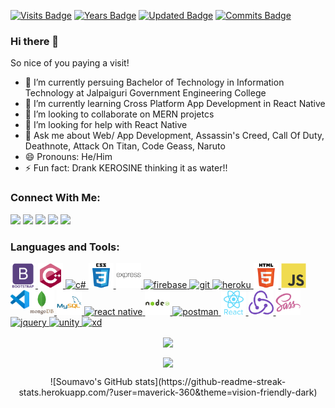 [![Visits Badge](https://badges.pufler.dev/visits/maverick-360/maverick-360)](https://badges.pufler.dev)
[![Years Badge](https://badges.pufler.dev/years/maverick-360)](https://badges.pufler.dev)
[![Updated Badge](https://badges.pufler.dev/updated/maverick-360/maverick-360)](https://badges.pufler.dev)
[![Commits Badge](https://badges.pufler.dev/commits/monthly/maverick-360)](https://badges.pufler.dev)

### Hi there 👋

So nice of you paying a visit!

- 🔭 I’m currently persuing Bachelor of Technology in Information Technology at Jalpaiguri Government Engineering College
- 🌱 I’m currently learning Cross Platform App Development in React Native
- 👯 I’m looking to collaborate on MERN projetcs
- 🤔 I’m looking for help with React Native
- 💬 Ask me about Web/ App Development, Assassin's Creed, Call Of Duty, Deathnote, Attack On Titan, Code Geass, Naruto
- 😄 Pronouns: He/Him
- ⚡ Fun fact: Drank KEROSINE thinking it as water!!

<h3 align="left">Connect With Me:</h3>

[![](https://img.shields.io/badge/Gmail-D14836?style=for-the-badge&logo=gmail&logoColor=white)](mailto://sd2337@it.jgec.ac.in) [![](https://img.shields.io/badge/LinkedIn-0077B5?style=for-the-badge&logo=linkedin&logoColor=white)](https://www.linkedin.com/in/soumavodey) [![](https://img.shields.io/badge/Instagram-E4405F?style=for-the-badge&logo=instagram&logoColor=white)](https://www.instagram.com/_.maverick360._/) [![](https://img.shields.io/badge/Facebook-1877F2?style=for-the-badge&logo=facebook&logoColor=white)](https://www.facebook.com/soum.mavo) [![](https://img.shields.io/badge/Twitter-1DA1F2?style=for-the-badge&logo=twitter&logoColor=white)](https://twitter.com/maverickus65)

<h3 align="left">Languages and Tools:</h3>
<p align="left"> <a href="https://getbootstrap.com" target="_blank"> <img src="https://raw.githubusercontent.com/devicons/devicon/master/icons/bootstrap/bootstrap-plain-wordmark.svg" alt="bootstrap" width="40" height="40"/> </a> <a href="https://www.w3schools.com/cpp/" target="_blank"> <img src="https://raw.githubusercontent.com/devicons/devicon/master/icons/cplusplus/cplusplus-original.svg" alt="cplusplus" width="40" height="40"/> </a> <a href="https://docs.microsoft.com/en-us/dotnet/csharp/" target="_blank"> <img src="https://static.cdnlogo.com/logos/c/27/c.svg" alt="c#" width="40" height="40"/> </a> <a href="https://www.w3schools.com/css/" target="_blank"> <img src="https://raw.githubusercontent.com/devicons/devicon/master/icons/css3/css3-original-wordmark.svg" alt="css3" width="40" height="40"/> </a> <a href="https://expressjs.com" target="_blank"> <img src="https://raw.githubusercontent.com/devicons/devicon/master/icons/express/express-original-wordmark.svg" alt="express" width="40" height="40"/> </a> <a href="https://firebase.google.com/" target="_blank"> <img src="https://www.vectorlogo.zone/logos/firebase/firebase-icon.svg" alt="firebase" width="40" height="40"/> </a> <a href="https://git-scm.com/" target="_blank"> <img src="https://www.vectorlogo.zone/logos/git-scm/git-scm-icon.svg" alt="git" width="40" height="40"/> </a> <a href="https://heroku.com" target="_blank"> <img src="https://www.vectorlogo.zone/logos/heroku/heroku-icon.svg" alt="heroku" width="40" height="40"/> </a> <a href="https://www.w3.org/html/" target="_blank"> <img src="https://raw.githubusercontent.com/devicons/devicon/master/icons/html5/html5-original-wordmark.svg" alt="html5" width="40" height="40"/> </a> <a href="https://developer.mozilla.org/en-US/docs/Web/JavaScript" target="_blank"> <img src="https://raw.githubusercontent.com/devicons/devicon/master/icons/javascript/javascript-original.svg" alt="javascript" width="40" height="40"/> </a> <a href="https://www.mongodb.com/" target="_blank"> <img src="https://raw.githubusercontent.com/devicons/devicon/master/icons/mongodb/mongodb-original-wordmark.svg" alt="mongodb" width="40" height="40"/> </a> <a href="https://www.mysql.com/" target="_blank"> <img src="https://raw.githubusercontent.com/devicons/devicon/master/icons/mysql/mysql-original-wordmark.svg" alt="mysql" width="40" height="40"/> </a> <a href="https://reactnative.dev" target="_blank"> <img src="https://p.kindpng.com/picc/s/765-7652239_react-native-svg-logo-hd-png-download.png" alt="react native" width="40" height="40" /> </a> <a href="https://nodejs.org" target="_blank"> <img src="https://raw.githubusercontent.com/devicons/devicon/master/icons/nodejs/nodejs-original-wordmark.svg" alt="nodejs" width="40" height="40"/> </a> <a href="https://postman.com" target="_blank"> <img src="https://www.vectorlogo.zone/logos/getpostman/getpostman-icon.svg" alt="postman" width="40" height="40"/> </a> <a href="https://reactjs.org/" target="_blank"> <img src="https://raw.githubusercontent.com/devicons/devicon/master/icons/react/react-original-wordmark.svg" alt="react" width="40" height="40"/> </a> <a href="https://redux.js.org" target="_blank"> <img src="https://raw.githubusercontent.com/devicons/devicon/master/icons/redux/redux-original.svg" alt="redux" width="40" height="40"/> </a> <a href="https://sass-lang.com" target="_blank"> <img src="https://raw.githubusercontent.com/devicons/devicon/master/icons/sass/sass-original.svg" alt="sass" width="40" height="40"/> </a> <a href="https://code.visualstudio.com/" target="_blank"> <img align="left" alt="Visual Studio Code" width="30px" src="https://raw.githubusercontent.com/github/explore/80688e429a7d4ef2fca1e82350fe8e3517d3494d/topics/visual-studio-code/visual-studio-code.png" /> </a> <a href="https://jquery.com/" target="_blank"> <img src="https://www.vectorlogo.zone/logos/jquery/jquery-vertical.svg" alt="jquery" width="40" height="40"/> </a> <a href="https://unity.com" target="_blank"> <img src="https://upload.wikimedia.org/wikipedia/commons/1/19/Unity_Technologies_logo.svg" alt="unity" width="40" height="40"> </a> <a href="https://www.adobe.com/products/xd.html" target="_blank"> <img src="https://cdn.worldvectorlogo.com/logos/adobe-xd.svg" alt="xd" width="40" height="40"/> </a> </p>

<p align="center">
    <img align="center" src="https://github-readme-stats.vercel.app/api?username=maverick-360&count_private=true&show_icons=true&theme=radical" />
</p>
<p align="center">
<img align="center" src="https://github-readme-stats.vercel.app/api/top-langs/?username=maverick-360&layout=compact&theme=react&count_private=false" />
</p>

<p align="center">
    ![Soumavo's GitHub stats](https://github-readme-streak-stats.herokuapp.com/?user=maverick-360&theme=vision-friendly-dark)
</p>
